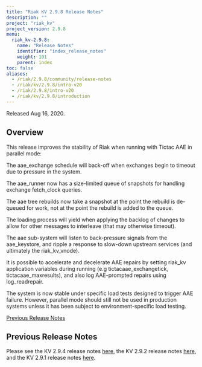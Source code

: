 ```yaml
---
title: "Riak KV 2.9.8 Release Notes"
description: ""
project: "riak_kv"
project_version: 2.9.8
menu:
  riak_kv-2.9.8:
    name: "Release Notes"
    identifier: "index_release_notes"
    weight: 101
    parent: index
toc: false
aliases:
  - /riak/2.9.8/community/release-notes
  - /riak/kv/2.9.8/intro-v20
  - /riak/2.9.8/intro-v20
  - /riak/kv/2.9.8/introduction
---
```


Released Aug 16, 2020.


## Overview

This release improves the stability of Riak when running with Tictac AAE in parallel mode:

The aae_exchange schedule will back-off when exchanges begin to timeout due to pressure in the system.

The aae_runner now has a size-limited queue of snapshots for handling exchange fetch_clock queries.

The aae tree rebuilds now take a snapshot at the point the rebuild is de-queued for work, not at the point the rebuild is added to the queue.

The loading process will yield when applying the backlog of changes to allow for other messages to interleave (that may otherwise timeout).

The aae sub-system will listen to back-pressure signals from the aae_keystore, and ripple a response to slow-down upstream services (and ultimately the riak_kv_vnode).

It is possible to accelerate and decelerate AAE repairs by setting riak_kv application variables during running (e.g tictacaae_exchangetick, tictacaae_maxresults), and also log AAE-prompted repairs using log_readrepair.

The system is now stable under specific load tests designed to trigger AAE failure. However, parallel mode should still not be used in production systems unless it has been subject to environment-specific load testing.

[Previous Release Notes](#previous-release-notes)

## Previous Release Notes

Please see the KV 2.9.4 release notes [here]({{<baseurl>}}riak/kv/2.9.2/release-notes/), the KV 2.9.2 release notes [here]({{<baseurl>}}riak/kv/2.9.1/release-notes/), and the KV 2.9.1 release notes [here]({{<baseurl>}}riak/kv/2.9.0p5/release-notes/).





